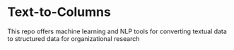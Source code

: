 # Text-to-Columns
This repo offers machine learning and NLP tools for converting textual data to structured data for organizational research
